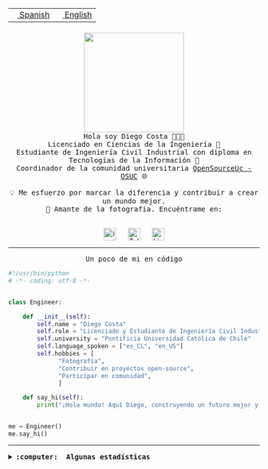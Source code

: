<table border="0"  align="right">
 <tr><td><a href="README.md"><img src="https://upload.wikimedia.org/wikipedia/commons/thumb/8/89/Bandera_de_Espa%C3%B1a.svg/1200px-Bandera_de_Espa%C3%B1a.svg.png" height="10"> Spanish</a></td>
 <td><a href="README.en.md"><img src="https://upload.wikimedia.org/wikipedia/commons/a/a4/Flag_of_the_United_States.svg" height="10"> English</a></td></tr>
</table><br><br><br>

<p align="center">
  <img src="https://github.com/diegocostares/diegocostares/blob/main/Images/aaa2.gif?raw=true" height="200px" weight="200px">
  <br><samp>
    Hola soy Diego Costa 👨🏻‍💻<br>
    Licenciado en Ciencias de la Ingeniería 🤖<br>
    Estudiante de Ingeniería Civil Industrial con diploma en Tecnologías de la Información 🧠<br>
    Coordinador de la comunidad universitaria <a href="https://github.com/open-source-uc">OpenSourceUc - OSUC</a> 🌐<br>
  <br>
    💡 Me esfuerzo por marcar la diferencia y contribuir a crear un mundo mejor.<br>
    📸 Amante de la fotografía. Encuéntrame en: <br>
  <br></samp>
</p>

<p align="center">
   <a href="https://instagram.com/diegocosta_no" target="blank">
      <img align="center" src="https://cdn.jsdelivr.net/npm/simple-icons@3.0.1/icons/instagram.svg" alt="instagram" height="25px" width="25px" />
      &#8203;
   </a>
   &nbsp; &nbsp; &nbsp;
   <a href="https://t.me/diegocosta_no" target="blank">
      <img align="center" alt="Telegram" width="25px" src="https://icons-for-free.com/iconfiles/png/512/Telegram-1324888767380505522.png" />
      &#8203;
   </a>
   &nbsp; &nbsp; &nbsp;
   <a href="https://www.linkedin.com/in/diegocostar/" target="blank">
      <img align="center" alt="LinkedIn" width="25px" src="https://img.icons8.com/metro/452/linkedin.png" />
      &#8203;
   </a>
</p>

---

<p align="center"><front size="25"><samp>Un poco de mi en código</samp></front></p>

```python
#!/usr/bin/python
# -*- coding: utf-8 -*-


class Engineer:

    def __init__(self):
        self.name = "Diego Costa"
        self.role = "Licenciado y Estudiante de Ingeniería Civil Industrial"
        self.university = "Pontificia Universidad Católica de Chile"
        self.language_spoken = ["es_CL", "en_US"]
        self.hobbies = [
              "Fotografía",
              "Contribuir en proyectos open-source",
              "Participar en comunidad",
              ]

    def say_hi(self):
        print("¡Hola mundo! Aquí Diego, construyendo un futuro mejor y cambiando el mundo.")


me = Engineer()
me.say_hi()
```

---

<details>
  <summary><b><samp>:computer: &nbsp;Algunas estadísticas</samp></b></summary>
  <br/></p>

<!--START_SECTION:waka-->
![Code Time](http://img.shields.io/badge/Code%20Time-1%2C521%20hrs%2018%20mins-blue)

📅 **Soy más productivo los Viernes** 

```text
Lunes                    2725 commits        ████░░░░░░░░░░░░░░░░░░░░░   17.48 % 
Martes                   326 commits         █░░░░░░░░░░░░░░░░░░░░░░░░   02.09 % 
Miércoles                2201 commits        ████░░░░░░░░░░░░░░░░░░░░░   14.12 % 
Jueves                   2109 commits        ███░░░░░░░░░░░░░░░░░░░░░░   13.53 % 
Viernes                  6496 commits        ██████████░░░░░░░░░░░░░░░   41.67 % 
Sábado                   1236 commits        ██░░░░░░░░░░░░░░░░░░░░░░░   07.93 % 
Domingo                  498 commits         █░░░░░░░░░░░░░░░░░░░░░░░░   03.19 % 
```


📊 **Esta semana me dediqué a** 

```text
🐱‍💻 Proyectos: 
buk-webapp               5 hrs               █████████████████░░░░░░░░   67.41 % 
Actividades-testing-2024-1 hr 35 mins        █████░░░░░░░░░░░░░░░░░░░░   21.45 % 
Testing-Tareas-2024-1    48 mins             ███░░░░░░░░░░░░░░░░░░░░░░   10.96 % 
2023-1-S4-Grupo2-Scraper 0 secs              ░░░░░░░░░░░░░░░░░░░░░░░░░   00.09 % 
fastapi_template         0 secs              ░░░░░░░░░░░░░░░░░░░░░░░░░   00.09 % 
```


 Last Updated on 27/03/2024 19:40:01 UTC
<!--END_SECTION:waka-->

<p align="center"> <img src="https://github-readme-stats.vercel.app/api?username=diegocostares&show_icons=true&theme=ayu-mirage" alt="abhisheknaiidu" /></p>

</details>
